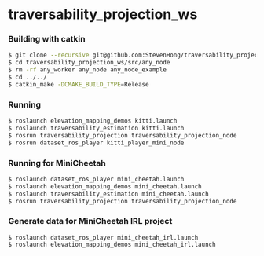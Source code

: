 # traversability_projection_ws

### Building with catkin
```bash
$ git clone --recursive git@github.com:StevenHong/traversability_projection_ws.git
$ cd traversability_projection_ws/src/any_node
$ rm -rf any_worker any_node any_node_example
$ cd ../../
$ catkin_make -DCMAKE_BUILD_TYPE=Release
```

### Running
```bash
$ roslaunch elevation_mapping_demos kitti.launch
$ roslaunch traversability_estimation kitti.launch
$ rosrun traversability_projection traversability_projection_node
$ rosrun dataset_ros_player kitti_player_mini_node
```

### Running for MiniCheetah
```bash
$ roslaunch dataset_ros_player mini_cheetah.launch
$ roslaunch elevation_mapping_demos mini_cheetah.launch
$ roslaunch traversability_estimation mini_cheetah.launch
$ rosrun traversability_projection traversability_projection_node
```

### Generate data for MiniCheetah IRL project
```bashg
$ roslaunch dataset_ros_player mini_cheetah_irl.launch
$ roslaunch elevation_mapping_demos mini_cheetah_irl.launch
```
